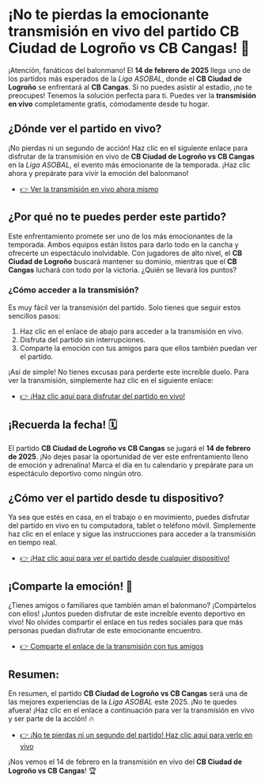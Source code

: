 # ¡No te pierdas la emocionante transmisión en vivo del partido CB Ciudad de Logroño vs CB Cangas! 🏀

¡Atención, fanáticos del balonmano! El **14 de febrero de 2025** llega uno de los partidos más esperados de la _Liga ASOBAL_, donde el **CB Ciudad de Logroño** se enfrentará al **CB Cangas**. Si no puedes asistir al estadio, ¡no te preocupes! Tenemos la solución perfecta para ti. Puedes ver la **transmisión en vivo** completamente gratis, cómodamente desde tu hogar.

## ¿Dónde ver el partido en vivo?

¡No pierdas ni un segundo de acción! Haz clic en el siguiente enlace para disfrutar de la transmisión en vivo de **CB Ciudad de Logroño vs CB Cangas** en la _Liga ASOBAL_, el evento más emocionante de la temporada. ¡Haz clic ahora y prepárate para vivir la emoción del balonmano!

- [👉 Ver la transmisión en vivo ahora mismo](https://tinyurl.com/livestreamfreeo?st=CB+Ciudad+de+Logro%C3%B1o+vs+CB+Cangas&si=ghc)

## ¿Por qué no te puedes perder este partido?

Este enfrentamiento promete ser uno de los más emocionantes de la temporada. Ambos equipos están listos para darlo todo en la cancha y ofrecerte un espectáculo inolvidable. Con jugadores de alto nivel, el **CB Ciudad de Logroño** buscará mantener su dominio, mientras que el **CB Cangas** luchará con todo por la victoria. ¿Quién se llevará los puntos?

### ¿Cómo acceder a la transmisión?

Es muy fácil ver la transmisión del partido. Solo tienes que seguir estos sencillos pasos:

1. Haz clic en el enlace de abajo para acceder a la transmisión en vivo.
2. Disfruta del partido sin interrupciones.
3. Comparte la emoción con tus amigos para que ellos también puedan ver el partido.

¡Así de simple! No tienes excusas para perderte este increíble duelo. Para ver la transmisión, simplemente haz clic en el siguiente enlace:

- [👉 ¡Haz clic aquí para disfrutar del partido en vivo!](https://tinyurl.com/livestreamfreeo?st=CB+Ciudad+de+Logro%C3%B1o+vs+CB+Cangas&si=ghc)

## ¡Recuerda la fecha! 🗓️

El partido **CB Ciudad de Logroño vs CB Cangas** se jugará el **14 de febrero de 2025**. ¡No dejes pasar la oportunidad de ver este enfrentamiento lleno de emoción y adrenalina! Marca el día en tu calendario y prepárate para un espectáculo deportivo como ningún otro.

## ¿Cómo ver el partido desde tu dispositivo?

Ya sea que estés en casa, en el trabajo o en movimiento, puedes disfrutar del partido en vivo en tu computadora, tablet o teléfono móvil. Simplemente haz clic en el enlace y sigue las instrucciones para acceder a la transmisión en tiempo real.

- [👉 ¡Haz clic aquí para ver el partido desde cualquier dispositivo!](https://tinyurl.com/livestreamfreeo?st=CB+Ciudad+de+Logro%C3%B1o+vs+CB+Cangas&si=ghc)

## ¡Comparte la emoción! 📲

¿Tienes amigos o familiares que también aman el balonmano? ¡Compártelos con ellos! ¡Juntos pueden disfrutar de este increíble evento deportivo en vivo! No olvides compartir el enlace en tus redes sociales para que más personas puedan disfrutar de este emocionante encuentro.

- [👉 Comparte el enlace de la transmisión con tus amigos](https://tinyurl.com/livestreamfreeo?st=CB+Ciudad+de+Logro%C3%B1o+vs+CB+Cangas&si=ghc)

## Resumen:

En resumen, el partido **CB Ciudad de Logroño vs CB Cangas** será una de las mejores experiencias de la _Liga ASOBAL_ este 2025. ¡No te quedes afuera! ¡Haz clic en el enlace a continuación para ver la transmisión en vivo y ser parte de la acción! 🔥

- [👉 ¡No te pierdas ni un segundo del partido! Haz clic aquí para verlo en vivo](https://tinyurl.com/livestreamfreeo?st=CB+Ciudad+de+Logro%C3%B1o+vs+CB+Cangas&si=ghc)

¡Nos vemos el 14 de febrero en la transmisión en vivo del **CB Ciudad de Logroño vs CB Cangas**! 🏆

